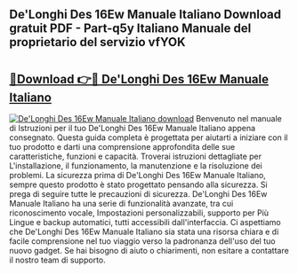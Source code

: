 ## De'Longhi Des 16Ew Manuale Italiano Download gratuit PDF - Part-q5y Italiano Manuale del proprietario del servizio vfYOK

# <h2><a href="http://df9c049.blite.top/?on=De%27Longhi+Des+16Ew+Manuale+Italiano">🔗Download 👉🔴 De'Longhi Des 16Ew Manuale Italiano</a></h2>

[![De'Longhi Des 16Ew Manuale Italiano download](https://i.imgur.com/lujVjoI.png)](http://df9c049.blite.top/?on=De%27Longhi+Des+16Ew+Manuale+Italiano)
Benvenuto nel manuale di Istruzioni per il tuo De'Longhi Des 16Ew Manuale Italiano appena consegnato. Questa guida completa è progettata per aiutarti a iniziare con il tuo prodotto e darti una comprensione approfondita delle sue caratteristiche, funzioni e capacità. Troverai istruzioni dettagliate per L'installazione, il funzionamento, la manutenzione e la risoluzione dei problemi. La sicurezza prima di De'Longhi Des 16Ew Manuale Italiano, sempre questo prodotto è stato progettato pensando alla sicurezza. Si prega di seguire tutte le precauzioni di sicurezza. De'Longhi Des 16Ew Manuale Italiano ha una serie di funzionalità avanzate, tra cui riconoscimento vocale, Impostazioni personalizzabili, supporto per Più Lingue e backup automatici, tutti accessibili dall'interfaccia. Ci aspettiamo che De'Longhi Des 16Ew Manuale Italiano sia stata una risorsa chiara e di facile comprensione nel tuo viaggio verso la padronanza dell'uso del tuo nuovo gadget. Se hai bisogno di aiuto o chiarimenti, non esitare a contattare il nostro team di supporto.
